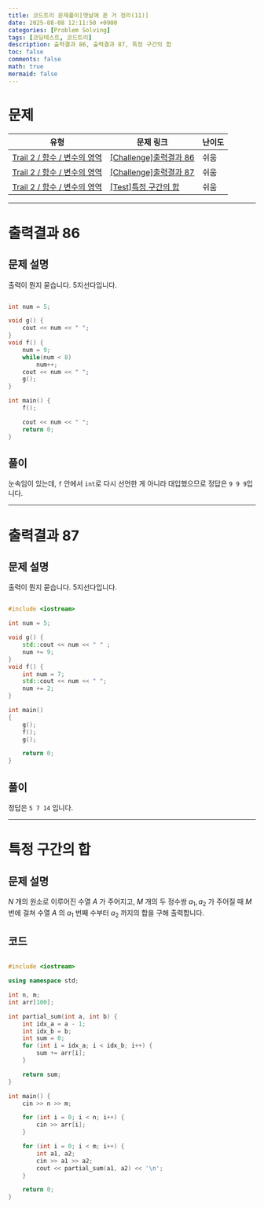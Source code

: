 ```yaml
---
title: 코드트리 문제풀이[옛날에 푼 거 정리(11)]
date: 2025-08-08 12:11:50 +0900
categories: [Problem Solving]
tags: [코딩테스트, 코드트리]
description: 출력결과 86, 출력결과 87, 특정 구간의 합
toc: false
comments: false
math: true
mermaid: false
---
```


# 문제

| 유형 | 문제 링크 | 난이도 |
| --- | --- | --- |
| [Trail 2 / 함수 / 변수의 영역](https://www.codetree.ai/trail-info/novice-mid/) | [[Challenge]출력결과 86](https://www.codetree.ai/trails/complete/curated-cards/challenge-reading-86/) | 쉬움 |
| [Trail 2 / 함수 / 변수의 영역](https://www.codetree.ai/trail-info/novice-mid/) | [[Challenge]출력결과 87](https://www.codetree.ai/trails/complete/curated-cards/challenge-reading-87/) | 쉬움 |
| [Trail 2 / 함수 / 변수의 영역](https://www.codetree.ai/trail-info/novice-mid/) | [[Test]특정 구간의 합](https://www.codetree.ai/trails/complete/curated-cards/test-sum-of-specific-intervals/) | 쉬움 |

---------------------------------------

# 출력결과 86

## 문제 설명

출력이 뭔지 묻습니다. 5지선다입니다.

```cpp

int num = 5;

void g() {
    cout << num << " ";
}
void f() {  
    num = 9;
    while(num < 8)
        num++;
    cout << num << " ";
    g();
}

int main() {
    f();

    cout << num << " ";
    return 0;
}

```

## 풀이

눈속임이 있는데, `f` 안에서 `int`로 다시 선언한 게 아니라 대입했으므로 정답은 `9 9 9`입니다.

---------------------------------------

# 출력결과 87

## 문제 설명

출력이 뭔지 묻습니다. 5지선다입니다.

```cpp

#include <iostream>

int num = 5;

void g() {
    std::cout << num << " " ;
    num += 9;
}
void f() {  
    int num = 7;
    std::cout << num << " ";
    num += 2;
}

int main()
{
    g();
    f();
    g();

    return 0;
}

```

## 풀이

정답은 `5 7 14` 입니다.

---------------------------------------

# 특정 구간의 합

## 문제 설명

$N$ 개의 원소로 이루어진 수열 $A$ 가 주어지고, $M$ 개의 두 정수쌍 $a_1, a_2$ 가 주어질 때 $M$ 번에 걸쳐 수열 $A$ 의 $a_1$ 번째 수부터 $a_2$ 까지의 합을 구해 출력합니다.

## 코드

```cpp

#include <iostream>

using namespace std;

int n, m;
int arr[100];

int partial_sum(int a, int b) {
    int idx_a = a - 1;
    int idx_b = b;
    int sum = 0;
    for (int i = idx_a; i < idx_b; i++) {
        sum += arr[i];
    }

    return sum;
}

int main() {
    cin >> n >> m;

    for (int i = 0; i < n; i++) {
        cin >> arr[i];
    }

    for (int i = 0; i < m; i++) {
        int a1, a2;
        cin >> a1 >> a2;
        cout << partial_sum(a1, a2) << '\n';
    }

    return 0;
}

```